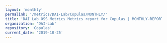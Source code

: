 ```yaml
---
layout: 'monthly'
permalink: '/metrics/DAI-Lab/Copulas/MONTHLY/'
title: 'DAI Lab OSS Metrics Metrics report for Copulas | MONTHLY-REPORT-2019-10-25'
organization: 'DAI-Lab'
repository: 'Copulas'
current_date: '2019-10-25'
---
```

